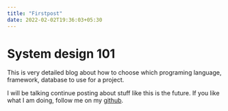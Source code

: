 ```yaml
---
title: "Firstpost"
date: 2022-02-02T19:36:03+05:30
---
```


# System design 101

This is very detailed blog about how to choose which
programing language, framework, database to use for a project.

I will be talking continue posting about stuff like this is the future.
If you like what I am doing, follow me on my [github](https://github.com/hchaudhari73).